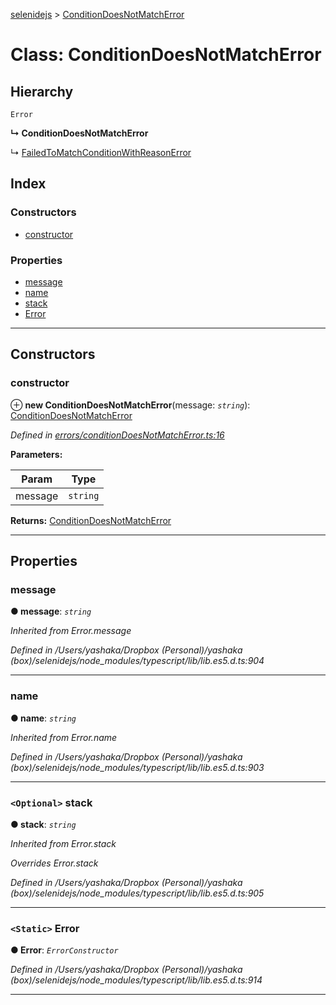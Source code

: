 [selenidejs](../README.md) > [ConditionDoesNotMatchError](../classes/conditiondoesnotmatcherror.md)

# Class: ConditionDoesNotMatchError

## Hierarchy

 `Error`

**↳ ConditionDoesNotMatchError**

↳  [FailedToMatchConditionWithReasonError](failedtomatchconditionwithreasonerror.md)

## Index

### Constructors

* [constructor](conditiondoesnotmatcherror.md#constructor)

### Properties

* [message](conditiondoesnotmatcherror.md#message)
* [name](conditiondoesnotmatcherror.md#name)
* [stack](conditiondoesnotmatcherror.md#stack)
* [Error](conditiondoesnotmatcherror.md#error)

---

## Constructors

<a id="constructor"></a>

###  constructor

⊕ **new ConditionDoesNotMatchError**(message: *`string`*): [ConditionDoesNotMatchError](conditiondoesnotmatcherror.md)

*Defined in [errors/conditionDoesNotMatchError.ts:16](https://github.com/KnowledgeExpert/selenidejs/blob/master/lib/errors/conditionDoesNotMatchError.ts#L16)*

**Parameters:**

| Param | Type |
| ------ | ------ |
| message | `string` |

**Returns:** [ConditionDoesNotMatchError](conditiondoesnotmatcherror.md)

___

## Properties

<a id="message"></a>

###  message

**● message**: *`string`*

*Inherited from Error.message*

*Defined in /Users/yashaka/Dropbox (Personal)/yashaka (box)/selenidejs/node_modules/typescript/lib/lib.es5.d.ts:904*

___
<a id="name"></a>

###  name

**● name**: *`string`*

*Inherited from Error.name*

*Defined in /Users/yashaka/Dropbox (Personal)/yashaka (box)/selenidejs/node_modules/typescript/lib/lib.es5.d.ts:903*

___
<a id="stack"></a>

### `<Optional>` stack

**● stack**: *`string`*

*Inherited from Error.stack*

*Overrides Error.stack*

*Defined in /Users/yashaka/Dropbox (Personal)/yashaka (box)/selenidejs/node_modules/typescript/lib/lib.es5.d.ts:905*

___
<a id="error"></a>

### `<Static>` Error

**● Error**: *`ErrorConstructor`*

*Defined in /Users/yashaka/Dropbox (Personal)/yashaka (box)/selenidejs/node_modules/typescript/lib/lib.es5.d.ts:914*

___

